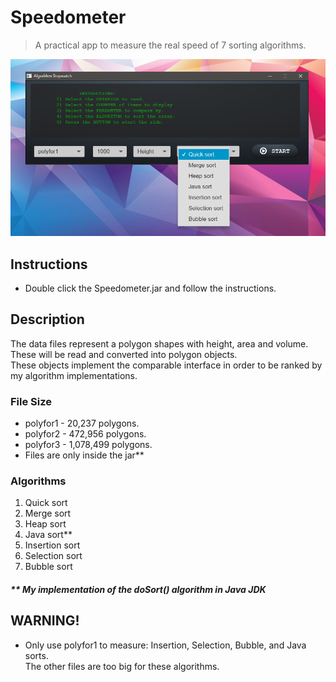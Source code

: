 # Speedometer  
> A practical app to measure the real speed of 7 sorting algorithms.

![](screen.png)

## Instructions 
* Double click the Speedometer.jar and follow the instructions.

## Description
The data files represent a polygon shapes with height, area and volume. These will be read and converted into polygon objects. <br>
These objects implement the comparable interface in order to be ranked by my algorithm implementations.

### File Size 
* polyfor1 - 20,237 polygons.
* polyfor2 - 472,956 polygons.
* polyfor3 - 1,078,499 polygons.
* Files are only inside the jar**

### Algorithms 
1. Quick sort
2. Merge sort
3. Heap sort
4. Java sort\*\*
5. Insertion sort
6. Selection sort
7. Bubble sort
##### \*\* My implementation of the doSort() algorithm in Java JDK

## WARNING!
* Only use polyfor1 to measure: Insertion, Selection, Bubble, and Java sorts.<br>
The other files are too big for these algorithms. 
